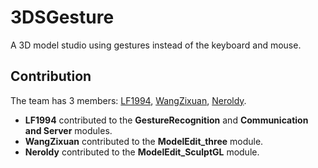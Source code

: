 ﻿# 3DSGesture
A 3D model studio using gestures instead of the keyboard and mouse.

## Contribution

The team has 3 members: [LF1994](https://github.com/LF1994), [WangZixuan](https://github.com/WangZixuan), [Neroldy](https://github.com/Neroldy).

+ **LF1994** contributed to the **GestureRecognition** and **Communication and Server** modules.
+ **WangZixuan** contributed to the **ModelEdit_three** module.
+ **Neroldy** contributed to the **ModelEdit_SculptGL** module.

